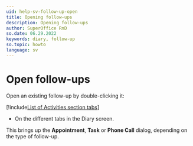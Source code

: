 ```yaml
---
uid: help-sv-follow-up-open
title: Opening follow-ups
description: Opening follow-ups
author: SuperOffice RnD
so.date: 06.29.2022
keywords: diary, follow-up
so.topic: howto
language: sv
---
```


# Open follow-ups

Open an existing follow-up by double-clicking it:

<!-- markdownlint-disable MD032 -->
[!include[List of Activities section tabs](../../learn/includes/list-activities-section-tabs.md)]
* On the different tabs in the Diary screen.
<!-- markdownlint-restore -->

This brings up the **Appointment**, **Task** or **Phone Call** dialog, depending on the type of follow-up.

